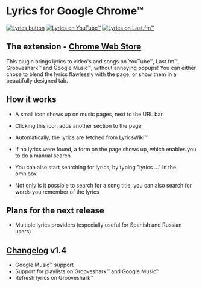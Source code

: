 ﻿Lyrics for Google Chrome™
=========================

[![Lyrics button](http://haampie.github.com/Lyrics-for-Chrome/images/logo-lyrics-for-chrome-banner-1-220.jpg)](http://haampie.github.com/Lyrics-for-Chrome/images/logo-lyrics-for-chrome-banner-1.jpg) 
[![Lyrics on YouTube™](http://haampie.github.com/Lyrics-for-Chrome/images/logo-lyrics-for-chrome-banner-2-220.jpg)](http://haampie.github.com/Lyrics-for-Chrome/images/logo-lyrics-for-chrome-banner-2.jpg) 
[![Lyrics on Last.fm™](http://haampie.github.com/Lyrics-for-Chrome/images/logo-lyrics-for-chrome-banner-3-220.jpg)](http://haampie.github.com/Lyrics-for-Chrome/images/logo-lyrics-for-chrome-banner-3.jpg)

The extension - [Chrome Web Store](https://chrome.google.com/webstore/developer/detail/oglbipcbkmlknhfhabolnniekmlhfoek)
-------------
This plugin brings lyrics to video's and songs on YouTube™, Last.fm™, Grooveshark™ and Google Music™, without annoying popups! You can either chose to blend the lyrics flawlessly with the page, or show them in a beautifully designed tab.

How it works
------------

- A small icon shows up on music pages, next to the URL bar
- Clicking this icon adds another section to the page
- Automatically, the lyrics are fetched from LyricsWiki™
- If no lyrics were found, a form on the page shows up, which enables you to do a manual search


- You can also start searching for lyrics, by typing "lyrics ..." in the omnibox
- Not only is it possible to search for a song title, you can also search for words you remember of the lyrics


Plans for the next release
--------------------------

-  Multiple lyrics providers (especially useful for Spanish and Russian users)


[Changelog](http://harmenstoppels.nl/lyrics-for-google-chrome/changelog/) v1.4
-------------
- Google Music™ support
- Support for playlists on Grooveshark™ and Google Music™
- Refresh lyrics on Grooveshark™